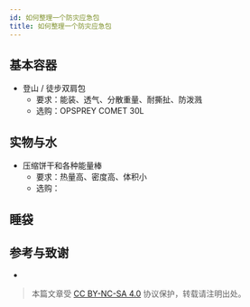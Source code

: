 ```yaml
---
id: 如何整理一个防灾应急包
title: 如何整理一个防灾应急包
---
```


## 基本容器

- 登山 / 徒步双肩包
  - 要求：能装、透气、分散重量、耐撕扯、防泼溅
  - 选购：OPSPREY COMET 30L

## 实物与水

- 压缩饼干和各种能量棒
  - 要求：热量高、密度高、体积小
  - 选购：

## 睡袋

## 参考与致谢

- []()

> 本篇文章受 [CC BY-NC-SA 4.0](https://creativecommons.org/licenses/by/4.0/deed.zh) 协议保护，转载请注明出处。
